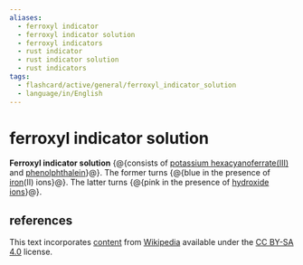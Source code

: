 ```yaml
---
aliases:
  - ferroxyl indicator
  - ferroxyl indicator solution
  - ferroxyl indicators
  - rust indicator
  - rust indicator solution
  - rust indicators
tags:
  - flashcard/active/general/ferroxyl_indicator_solution
  - language/in/English
---
```


# ferroxyl indicator solution

__Ferroxyl indicator solution__ {@{consists of [potassium hexacyanoferrate(III)](potassium%20ferricyanide.md) and [phenolphthalein](phenolphthalein.md)}@}. The former turns {@{blue in the presence of [iron](iron.md)(II) ions}@}. The latter turns {@{pink in the presence of [hydroxide ions](hydroxide.md)}@}. <!--SR:!2025-01-09,93,190!2027-01-27,942,290!2026-12-03,1024,330-->

## references

This text incorporates [content](https://en.wikipedia.org/wiki/ferroxyl_indicator_solution) from [Wikipedia](Wikipedia.md) available under the [CC BY-SA 4.0](https://creativecommons.org/licenses/by-sa/4.0/) license.
